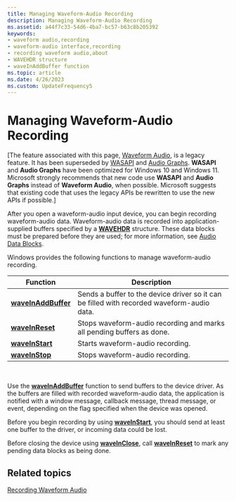 ```yaml
---
title: Managing Waveform-Audio Recording
description: Managing Waveform-Audio Recording
ms.assetid: a44f7c33-54d6-4ba7-bc57-b63c8b205392
keywords:
- waveform audio,recording
- waveform-audio interface,recording
- recording waveform audio,about
- WAVEHDR structure
- waveInAddBuffer function
ms.topic: article
ms.date: 4/26/2023
ms.custom: UpdateFrequency5
---
```


# Managing Waveform-Audio Recording

\[The feature associated with this page, [Waveform Audio](/windows/win32/multimedia/waveform-audio), is a legacy feature. It has been superseded by [WASAPI](/windows/win32/coreaudio/wasapi) and [Audio Graphs](/windows/uwp/audio-video-camera/audio-graphs). **WASAPI** and **Audio Graphs** have been optimized for Windows 10 and Windows 11. Microsoft strongly recommends that new code use **WASAPI** and **Audio Graphs** instead of **Waveform Audio**, when possible. Microsoft suggests that existing code that uses the legacy APIs be rewritten to use the new APIs if possible.\]

After you open a waveform-audio input device, you can begin recording waveform-audio data. Waveform-audio data is recorded into application-supplied buffers specified by a [**WAVEHDR**](/windows/win32/api/mmeapi/ns-mmeapi-wavehdr) structure. These data blocks must be prepared before they are used; for more information, see [Audio Data Blocks](audio-data-blocks.md).

Windows provides the following functions to manage waveform-audio recording.



| Function                                   | Description                                                                                |
|--------------------------------------------|--------------------------------------------------------------------------------------------|
| [**waveInAddBuffer**](/windows/win32/api/mmeapi/nf-mmeapi-waveinaddbuffer) | Sends a buffer to the device driver so it can be filled with recorded waveform-audio data. |
| [**waveInReset**](/windows/win32/api/mmeapi/nf-mmeapi-waveinreset)         | Stops waveform-audio recording and marks all pending buffers as done.                      |
| [**waveInStart**](/windows/win32/api/mmeapi/nf-mmeapi-waveinstart)         | Starts waveform-audio recording.                                                           |
| [**waveInStop**](/windows/win32/api/mmeapi/nf-mmeapi-waveinstop)           | Stops waveform-audio recording.                                                            |



 

Use the [**waveInAddBuffer**](/windows/win32/api/mmeapi/nf-mmeapi-waveinaddbuffer) function to send buffers to the device driver. As the buffers are filled with recorded waveform-audio data, the application is notified with a window message, callback message, thread message, or event, depending on the flag specified when the device was opened.

Before you begin recording by using [**waveInStart**](/windows/win32/api/mmeapi/nf-mmeapi-waveinstart), you should send at least one buffer to the driver, or incoming data could be lost.

Before closing the device using [**waveInClose**](/windows/win32/api/mmeapi/nf-mmeapi-waveinclose), call [**waveInReset**](/windows/win32/api/mmeapi/nf-mmeapi-waveinreset) to mark any pending data blocks as being done.

## Related topics

<dl> <dt>

[Recording Waveform Audio](recording-waveform-audio.md)
</dt> </dl>

 

 